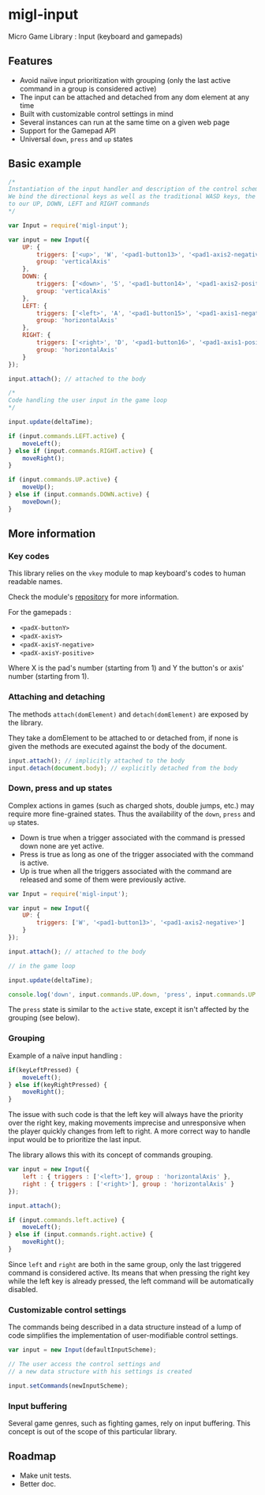 # migl-input

Micro Game Library : Input (keyboard and gamepads)

## Features

* Avoid naïve input prioritization with grouping (only the last active command in a group is considered active)
* The input can be attached and detached from any dom element at any time
* Built with customizable control settings in mind
* Several instances can run at the same time on a given web page
* Support for the Gamepad API
* Universal `down`, `press` and `up` states

## Basic example

```js
/*
Instantiation of the input handler and description of the control scheme.
We bind the directional keys as well as the traditional WASD keys, the first gamepad d-pad and first stick
to our UP, DOWN, LEFT and RIGHT commands
*/

var Input = require('migl-input');

var input = new Input({
    UP: {
        triggers: ['<up>', 'W', '<pad1-button13>', '<pad1-axis2-negative>'],
        group: 'verticalAxis'
    },
    DOWN: {
        triggers: ['<down>', 'S', '<pad1-button14>', '<pad1-axis2-positive>'],
        group: 'verticalAxis'
    },
    LEFT: {
        triggers: ['<left>', 'A', '<pad1-button15>', '<pad1-axis1-negative>'],
        group: 'horizontalAxis'
    },
    RIGHT: {
        triggers: ['<right>', 'D', '<pad1-button16>', '<pad1-axis1-positive>'],
        group: 'horizontalAxis'
    }
});

input.attach(); // attached to the body

/*
Code handling the user input in the game loop
*/

input.update(deltaTime);

if (input.commands.LEFT.active) {
    moveLeft();
} else if (input.commands.RIGHT.active) {
    moveRight();
}

if (input.commands.UP.active) {
    moveUp();
} else if (input.commands.DOWN.active) {
    moveDown();
}
```

## More information

### Key codes

This library relies on the `vkey` module to map keyboard's codes to human readable names.

Check the module's [repository](https://github.com/chrisdickinson/vkey) for more information.

For the gamepads :

* `<padX-buttonY>`
* `<padX-axisY>`
* `<padX-axisY-negative>`
* `<padX-axisY-positive>`

Where X is the pad's number (starting from 1) and Y the button's or axis' number (starting from 1).

### Attaching and detaching

The methods `attach(domElement)` and `detach(domElement)` are exposed by the library.

They take a domElement to be attached to or detached from, if none is given the methods are executed against the body
of the document.

```js
input.attach(); // implicitly attached to the body
input.detach(document.body); // explicitly detached from the body
```

### Down, press and up states

Complex actions in games (such as charged shots, double jumps, etc.) may require more fine-grained states. Thus the availability of the `down`, `press` and `up` states.

 * Down is true when a trigger associated with the command is pressed down none are yet active.
 * Press is true as long as one of the trigger associated with the command is active.
 * Up is true when all the triggers associated with the command are released and some of them were previously active.

```js
var Input = require('migl-input');

var input = new Input({
    UP: {
        triggers: ['W', '<pad1-button13>', '<pad1-axis2-negative>']
    }
});

input.attach(); // attached to the body

// in the game loop

input.update(deltaTime);

console.log('down', input.commands.UP.down, 'press', input.commands.UP.press, 'up', input.commands.UP.up);
```

The `press` state is similar to the `active` state, except it isn't affected by the grouping (see below).

### Grouping

Example of a naïve input handling :

```js
if(keyLeftPressed) {
    moveLeft();
} else if(keyRightPressed) {
    moveRight();
}
```

The issue with such code is that the left key will always have the priority over the right key, making movements imprecise and unresponsive when the player quickly changes from left to right. A more correct way to handle input would be to prioritize the last input.

The library allows this with its concept of commands grouping.

```js
var input = new Input({
    left : { triggers : ['<left>'], group : 'horizontalAxis' },
    right : { triggers : ['<right>'], group : 'horizontalAxis' }
});

input.attach();

if (input.commands.left.active) {
    moveLeft();
} else if (input.commands.right.active) {
    moveRight();
}
```

Since `left` and `right` are both in the same group, only the last triggered command is considered active. Its means that when pressing the right key while the left key is already pressed, the left command will be automatically disabled.

### Customizable control settings

The commands being described in a data structure instead of a lump of code simplifies the implementation of user-modifiable control settings.

```js
var input = new Input(defaultInputScheme);

// The user access the control settings and
// a new data structure with his settings is created

input.setCommands(newInputScheme);
```

### Input buffering

Several game genres, such as fighting games, rely on input buffering. This concept is out of the scope of this particular library.

## Roadmap

* Make unit tests.
* Better doc.
